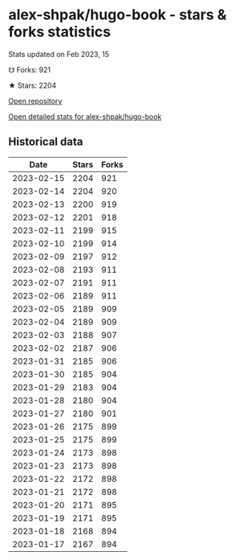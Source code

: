 # alex-shpak/hugo-book - stars & forks statistics

Stats updated on Feb 2023, 15

☋ Forks: 921

★ Stars: 2204

[Open repository](https://github.com/alex-shpak/hugo-book)

[Open detailed stats for alex-shpak/hugo-book](https://reviewgithub.com/rep/alex-shpak/hugo-book)

## Historical data
| Date | Stars | Forks |
|------|-------|-------|
| 2023-02-15 | 2204 | 921 | 
| 2023-02-14 | 2204 | 920 | 
| 2023-02-13 | 2200 | 919 | 
| 2023-02-12 | 2201 | 918 | 
| 2023-02-11 | 2199 | 915 | 
| 2023-02-10 | 2199 | 914 | 
| 2023-02-09 | 2197 | 912 | 
| 2023-02-08 | 2193 | 911 | 
| 2023-02-07 | 2191 | 911 | 
| 2023-02-06 | 2189 | 911 | 
| 2023-02-05 | 2189 | 909 | 
| 2023-02-04 | 2189 | 909 | 
| 2023-02-03 | 2188 | 907 | 
| 2023-02-02 | 2187 | 906 | 
| 2023-01-31 | 2185 | 906 | 
| 2023-01-30 | 2185 | 904 | 
| 2023-01-29 | 2183 | 904 | 
| 2023-01-28 | 2180 | 904 | 
| 2023-01-27 | 2180 | 901 | 
| 2023-01-26 | 2175 | 899 | 
| 2023-01-25 | 2175 | 899 | 
| 2023-01-24 | 2173 | 898 | 
| 2023-01-23 | 2173 | 898 | 
| 2023-01-22 | 2172 | 898 | 
| 2023-01-21 | 2172 | 898 | 
| 2023-01-20 | 2171 | 895 | 
| 2023-01-19 | 2171 | 895 | 
| 2023-01-18 | 2168 | 894 | 
| 2023-01-17 | 2167 | 894 | 

